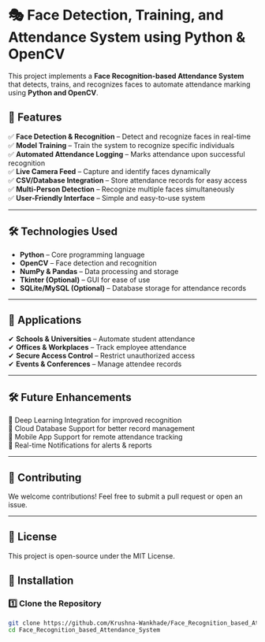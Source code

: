 # 🎭 Face Detection, Training, and Attendance System using Python & OpenCV  

This project implements a **Face Recognition-based Attendance System** that detects, trains, and recognizes faces to automate attendance marking using **Python and OpenCV**.  

## 🚀 Features  
✅ **Face Detection & Recognition** – Detect and recognize faces in real-time  
✅ **Model Training** – Train the system to recognize specific individuals  
✅ **Automated Attendance Logging** – Marks attendance upon successful recognition  
✅ **Live Camera Feed** – Capture and identify faces dynamically  
✅ **CSV/Database Integration** – Store attendance records for easy access  
✅ **Multi-Person Detection** – Recognize multiple faces simultaneously  
✅ **User-Friendly Interface** – Simple and easy-to-use system  

---

## 🛠️ Technologies Used  
- **Python** – Core programming language  
- **OpenCV** – Face detection and recognition  
- **NumPy & Pandas** – Data processing and storage  
- **Tkinter (Optional)** – GUI for ease of use  
- **SQLite/MySQL (Optional)** – Database storage for attendance records  

---
## 🏫 Applications
✔ **Schools & Universities** – Automate student attendance <br>
✔ **Offices & Workplaces** – Track employee attendance <br>
✔ **Secure Access Control** – Restrict unauthorized access <br>
✔ **Events & Conferences** – Manage attendee records

---

## 🛠️ Future Enhancements
🔹 Deep Learning Integration for improved recognition  <br>
🔹 Cloud Database Support for better record management <br>
🔹 Mobile App Support for remote attendance tracking <br>
🔹 Real-time Notifications for alerts & reports

---

## 🤝 Contributing
We welcome contributions! Feel free to submit a pull request or open an issue.

---

## 📜 License
This project is open-source under the MIT License.

## 📌 Installation  

### 1️⃣ Clone the Repository  
```sh
git clone https://github.com/Krushna-Wankhade/Face_Recognition_based_Attendance_System.git
cd Face_Recognition_based_Attendance_System
